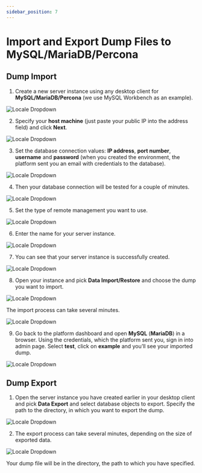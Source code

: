 ```yaml
---
sidebar_position: 7
---
```


# Import and Export Dump Files to MySQL/MariaDB/Percona
## Dump Import
1. Create a new server instance using any desktop client for **MySQL/MariaDB/Percona** (we use MySQL Workbench as an example).

<div style={{
    display:'flex',
    justifyContent: 'center',
    margin: '0 0 1rem 0'
}}>

![Locale Dropdown](./img/DumpImport-Export/01-mysql-workbench.png)
</div>

2. Specify your **host machine** (just paste your public IP into the address field) and click **Next**.

<div style={{
    display:'flex',
    justifyContent: 'center',
    margin: '0 0 1rem 0'
}}>

![Locale Dropdown](./img/DumpImport-Export/02-remote-host-public-ip.png)

</div>

3. Set the database connection values: **IP address**, **port number**, **username** and **password** (when you created the environment, the platform sent you an email with credentials to the database).

<div style={{
    display:'flex',
    justifyContent: 'center',
    margin: '0 0 1rem 0'
}}>

![Locale Dropdown](./img/DumpImport-Export/03-database-connection-credentials.png)
</div>

4. Then your database connection will be tested for a couple of minutes.

<div style={{
    display:'flex',
    justifyContent: 'center',
    margin: '0 0 1rem 0'
}}>

![Locale Dropdown](./img/DumpImport-Export/04-testing-database-connection.png)
</div>

5. Set the type of remote management you want to use.

<div style={{
    display:'flex',
    justifyContent: 'center',
    margin: '0 0 1rem 0'
}}>

![Locale Dropdown](./img/DumpImport-Export/05-do-not-use-remote-management.png)
</div>

6. Enter the name for your server instance.

<div style={{
    display:'flex',
    justifyContent: 'center',
    margin: '0 0 1rem 0'
}}>

![Locale Dropdown](./img/DumpImport-Export/06-server-instance-name.png)
</div>

7. You can see that your server instance is successfully created.

<div style={{
    display:'flex',
    justifyContent: 'center',
    margin: '0 0 1rem 0'
}}>

![Locale Dropdown](./img/DumpImport-Export/07-database-connection-established.png)
</div>

8. Open your instance and pick **Data Import/Restore** and choose the dump you want to import.

<div style={{
    display:'flex',
    justifyContent: 'center',
    margin: '0 0 1rem 0'
}}>

![Locale Dropdown](./img/DumpImport-Export/08-data-import-restore.png)
</div>

The import process can take several minutes.

<div style={{
    display:'flex',
    justifyContent: 'center',
    margin: '0 0 1rem 0'
}}>

![Locale Dropdown](./img/DumpImport-Export/09-start-import.png)
</div>

9. Go back to the platform dashboard and open **MySQL** (**MariaDB**) in a browser. Using the credentials, which the platform sent you, sign in into admin page. Select **test**, click on **example** and you’ll see your imported dump.

<div style={{
    display:'flex',
    justifyContent: 'center',
    margin: '0 0 1rem 0'
}}>

![Locale Dropdown](./img/DumpImport-Export/10-phpmyadmin-imported-dump.png)
</div>

## Dump Export
1. Open the server instance you have created earlier in your desktop client and pick **Data Export** and select database objects to export. Specify the path to the directory, in which you want to export the dump.

<div style={{
    display:'flex',
    justifyContent: 'center',
    margin: '0 0 1rem 0'
}}>

![Locale Dropdown](./img/DumpImport-Export/11-data-export.png)
</div>

2. The export process can take several minutes, depending on the size of exported data.

<div style={{
    display:'flex',
    justifyContent: 'center',
    margin: '0 0 1rem 0'
}}>

![Locale Dropdown](./img/DumpImport-Export/12-start-export.png)
</div>

Your dump file will be in the directory, the path to which you have specified.